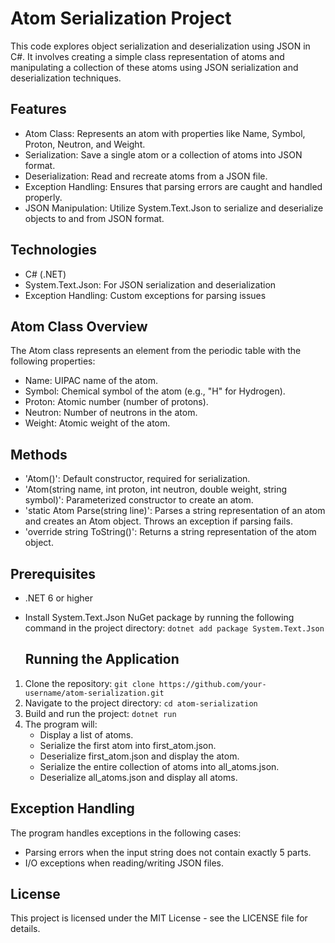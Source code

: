 # Atom Serialization Project

This code explores object serialization and deserialization using JSON in C#. It involves creating a simple class representation of atoms and manipulating a collection of these atoms using JSON serialization and deserialization techniques.

## Features
- Atom Class: Represents an atom with properties like Name, Symbol, Proton, Neutron, and Weight.
- Serialization: Save a single atom or a collection of atoms into JSON format.
- Deserialization: Read and recreate atoms from a JSON file.
- Exception Handling: Ensures that parsing errors are caught and handled properly.
- JSON Manipulation: Utilize System.Text.Json to serialize and deserialize objects to and from JSON format.

## Technologies
- C# (.NET)
- System.Text.Json: For JSON serialization and deserialization
- Exception Handling: Custom exceptions for parsing issues

## Atom Class Overview
The Atom class represents an element from the periodic table with the following properties:
- Name: UIPAC name of the atom.
- Symbol: Chemical symbol of the atom (e.g., "H" for Hydrogen).
- Proton: Atomic number (number of protons).
- Neutron: Number of neutrons in the atom.
- Weight: Atomic weight of the atom.

## Methods
- 'Atom()': Default constructor, required for serialization.
- 'Atom(string name, int proton, int neutron, double weight, string symbol)': Parameterized constructor to create an atom.
- 'static Atom Parse(string line)': Parses a string representation of an atom and creates an Atom object. Throws an exception if parsing fails.
- 'override string ToString()': Returns a string representation of the atom object.

## Prerequisites
- .NET 6 or higher
- Install System.Text.Json NuGet package by running the following command in the project directory:
  `dotnet add package System.Text.Json`

  ## Running the Application
1. Clone the repository: `git clone https://github.com/your-username/atom-serialization.git`
2. Navigate to the project directory: `cd atom-serialization`
3. Build and run the project: `dotnet run`
4. The program will:
    - Display a list of atoms.
    - Serialize the first atom into first_atom.json.
    - Deserialize first_atom.json and display the atom.
    - Serialize the entire collection of atoms into all_atoms.json.
    - Deserialize all_atoms.json and display all atoms.

## Exception Handling
The program handles exceptions in the following cases:
 - Parsing errors when the input string does not contain exactly 5 parts.
 - I/O exceptions when reading/writing JSON files.

## License
This project is licensed under the MIT License - see the LICENSE file for details.
 
